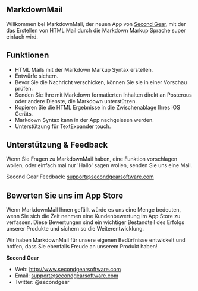 ## MarkdownMail

Willkommen bei MarkdownMail, der neuen App von [Second Gear](http://www.secondgearsoftware.com), mit der das Erstellen von HTML Mail durch die Markdown Markup Sprache super einfach wird. 

## Funktionen

* HTML Mails mit der Markdown Markup Syntax erstellen.
* Entwürfe sichern.
* Bevor Sie die Nachricht verschicken, können Sie sie in einer Vorschau prüfen.
* Senden Sie Ihre mit Markdown formatierten Inhalten direkt an Posterous oder andere Dienste, die Markdown unterstützen.
* Kopieren Sie die HTML Ergebnisse in die Zwischenablage Ihres iOS Geräts.
* Markdown Syntax kann in der App nachgelesen werden.
* Unterstützung für TextExpander touch.

## Unterstützung & Feedback

Wenn Sie Fragen zu MarkdownMail haben, eine Funktion vorschlagen wollen, oder einfach mal nur 'Hallo' sagen wollen, senden Sie uns eine Mail.

Second Gear Feedback: support@secondgearsoftware.com

## Bewerten Sie uns im App Store

Wenn MarkdownMail Ihnen gefällt würde es uns eine Menge bedeuten, wenn Sie sich die Zeit nehmen eine Kundenbewertung im App Store zu verfassen. Diese Bewertungen sind ein wichtiger Bestandteil des Erfolgs unserer Produkte und sichern so die Weiterentwicklung.

Wir haben MarkdownMail für unsere eigenen Bedürfnisse entwickelt und hoffen, dass Sie ebenfalls Freude an unserem Produkt haben!

**Second Gear**

* Web: http://www.secondgearsoftware.com  
* Email: support@secondgearsoftware.com  
* Twitter: @secondgear  